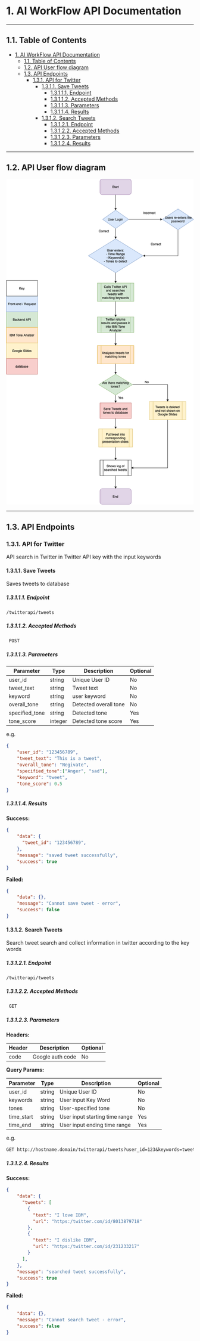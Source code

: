 # 1. AI WorkFlow API Documentation

---

## 1.1. Table of Contents
- [1. AI WorkFlow API Documentation](#1-ai-workflow-api-documentation)
  - [1.1. Table of Contents](#11-table-of-contents)
  - [1.2. API User flow diagram](#12-api-user-flow-diagram)
  - [1.3. API Endpoints](#13-api-endpoints)
    - [1.3.1. API for Twitter](#131-api-for-twitter)
      - [1.3.1.1. Save Tweets](#1311-save-tweets)
        - [1.3.1.1.1. Endpoint](#13111-endpoint)
        - [1.3.1.1.2. Accepted Methods](#13112-accepted-methods)
        - [1.3.1.1.3. Parameters](#13113-parameters)
        - [1.3.1.1.4. Results](#13114-results)
      - [1.3.1.2. Search Tweets](#1312-search-tweets)
        - [1.3.1.2.1. Endpoint](#13121-endpoint)
        - [1.3.1.2.2. Accepted Methods](#13122-accepted-methods)
        - [1.3.1.2.3. Parameters](#13123-parameters)
        - [1.3.1.2.4. Results](#13124-results)

---

## 1.2. API User flow diagram

![user_flow_diagram](
    diagrams/user_flow_diagram.png)

---

## 1.3. API Endpoints

### 1.3.1. API for Twitter

API search in Twitter in Twitter API key with the input keywords

#### 1.3.1.1. Save Tweets

Saves tweets to database

##### 1.3.1.1.1. Endpoint

    /twitterapi/tweets

##### 1.3.1.1.2. Accepted Methods

```txt
 POST 
```

##### 1.3.1.1.3. Parameters

| Parameter      | Type    | Description           | Optional |
| -------------- | ------- | --------------------- | -------- |
| user_id        | string  | Unique User ID        | No       |
| tweet_text     | string  | Tweet text            | No       |
| keyword        | string  | user keyword          | No       |
| overall_tone   | string  | Detected overall tone | No       |
| specified_tone | string  | Detected tone         | Yes      |
| tone_score     | integer | Detected tone score   | Yes      |

e.g. 

```json
{
    "user_id": "123456789",
    "tweet_text": "This is a tweet",
    "overall_tone": "Negivate",
    "specified_tone":["Anger", "sad"],
    "keyword": "tweet",
    "tone_score": 0.5
}
```

##### 1.3.1.1.4. Results

**Success:**

```json
{  
    "data": {
      "tweet_id": "123456789",
    },
    "message": "saved tweet successfully",
    "success": true
}
```

**Failed:**

```json
{  
    "data": {},
    "message": "Cannot save tweet - error",
    "success": false
}
```

#### 1.3.1.2. Search Tweets

Search tweet search and collect information in twitter according to the key words

##### 1.3.1.2.1. Endpoint

    /twitterapi/tweets

##### 1.3.1.2.2. Accepted Methods

```txt
 GET 
```

##### 1.3.1.2.3. Parameters

**Headers:**

| Header | Description      | Optional |
| ------ | ---------------- | -------- |
| code   | Google auth code | No       |



**Query Params:**

| Parameter  | Type   | Description                    | Optional |
| ---------- | ------ | ------------------------------ | -------- |
| user_id    | string | Unique User ID                 | No       |
| keywords   | string | User input Key Word            | No       |
| tones      | string | User-specified tone            | No       |
| time_start | string | User input starting time range | Yes      |
| time_end   | string | User input ending time range   | Yes      |



 e.g.

```txt
GET http://hostname.domain/twitterapi/tweets?user_id=123&keywords=tweet,ibm&tones=happy,sad&time_start=2019-01-01&time_end=2019-01-02
```


##### 1.3.1.2.4. Results


**Success:**

```json
{  
    "data": {
      "tweets": [
        {
          "text": "I love IBM",
          "url": "https:/twitter.com/id/8013879718"
        },
        {
          "text": "I dislike IBM",
          "url": "https:/twitter.com/id/231233217"
        }
      ],
    },
    "message": "searched tweet successfully",
    "success": true
}
```


**Failed:**

```json
{  
    "data": {},
    "message": "Cannot search tweet - error",
    "success": false
}
```
